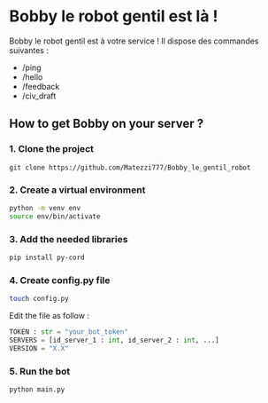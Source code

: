 # Bobby le robot gentil est là !

Bobby le robot gentil est à votre service !
Il dispose des commandes suivantes :
- /ping
- /hello
- /feedback
- /civ_draft

## How to get Bobby on your server ?
### 1. Clone the project
```git clone https://github.com/Matezzi777/Bobby_le_gentil_robot```
### 2. Create a virtual environment
```sh
python -m venv env
source env/bin/activate
```
### 3. Add the needed libraries
```sh
pip install py-cord
```
### 4. Create config.py file
```sh
touch config.py
```
Edit the file as follow :
```py
TOKEN : str = "your_bot_token"
SERVERS = [id_server_1 : int, id_server_2 : int, ...]
VERSION = "X.X"
```
### 5. Run the bot
```sh
python main.py
```